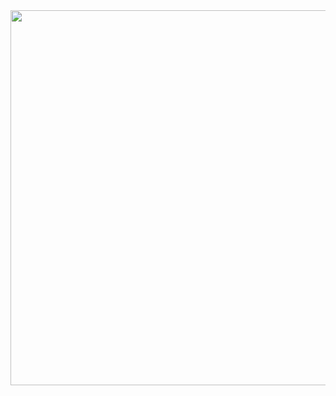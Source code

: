
<img src='https://user-images.githubusercontent.com/103241961/216606599-1b794caa-c9e4-4f5c-8c83-728e7db59b07.jpg' width ='600' height = '600'/>

